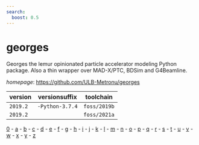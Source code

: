 ```yaml
---
search:
  boost: 0.5
---
```

# georges

Georges the lemur opinionated particle accelerator modeling Python package. Also a thin wrapper over MAD-X/PTC, BDSim and G4Beamline.

*homepage*: <https://github.com/ULB-Metronu/georges>

version | versionsuffix | toolchain
--------|---------------|----------
``2019.2`` | ``-Python-3.7.4`` | ``foss/2019b``
``2019.2`` |  | ``foss/2021a``

[0](../0/index.md) - [a](../a/index.md) - [b](../b/index.md) - [c](../c/index.md) - [d](../d/index.md) - [e](../e/index.md) - [f](../f/index.md) - [g](../g/index.md) - [h](../h/index.md) - [i](../i/index.md) - [j](../j/index.md) - [k](../k/index.md) - [l](../l/index.md) - [m](../m/index.md) - [n](../n/index.md) - [o](../o/index.md) - [p](../p/index.md) - [q](../q/index.md) - [r](../r/index.md) - [s](../s/index.md) - [t](../t/index.md) - [u](../u/index.md) - [v](../v/index.md) - [w](../w/index.md) - [x](../x/index.md) - [y](../y/index.md) - [z](../z/index.md)

